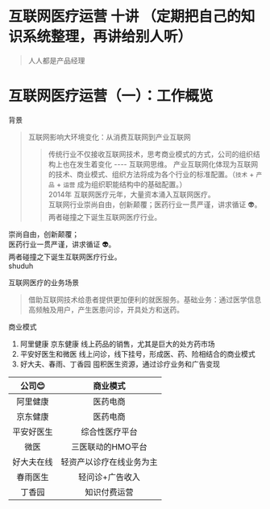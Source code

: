# 互联网医疗运营 十讲 （定期把自己的知识系统整理，再讲给别人听）
> 人人都是产品经理
# 互联网医疗运营（一）：工作概览

背景
> 互联网影响大环境变化：从消费互联网到产业互联网
>>传统行业不仅接收互联网技术，思考商业模式的方式，公司的组织结构上也在发生着变化 ---- 互联网思维。
>>产业互联网化体现为互联网的技术、商业模式、组织方法将成为各个行业的标准配置。（`技术` + `产品` + `运营` 成为组织职能结构中的基础配置。）<br>
> 2014年 互联网医疗元年，大量资本涌入互联网医疗。<br>
> 互联网行业崇尚自由，创新颠覆；医药行业一贯严谨，讲求循证 :alien:。两者碰撞之下诞生互联网医疗行业。


崇尚自由，创新颠覆；<br>医药行业一贯严谨，讲求循证 :alien:。<br/>两者碰撞之下诞生互联网医疗行业。</br>shuduh

互联网医疗的业务场景  
> 借助互联网技术给患者提供更加便利的就医服务。基础业务：通过医学信息高频触及用户，产生医患问诊，开具处方和送药。

商业模式
1. 阿里健康 京东健康 线上药品的销售，尤其是巨大的处方药市场
2. 平安好医生和微医 线上问诊，线下挂号，形成医、药、险相结合的商业模式
3. 好大夫、春雨、丁香园 囤积医生资源，通过诊疗业务和广告变现

公司:blush: | 商业模式
:-:|:-:|
阿里健康 | 医药电商
京东健康 | 医药电商
平安好医生 | 综合性医疗平台
微医 | 三医联动的HMO平台
好大夫在线 | 轻资产以诊疗在线业务为主
春雨医生 | 轻问诊+广告收入
丁香园 | 知识付费运营
